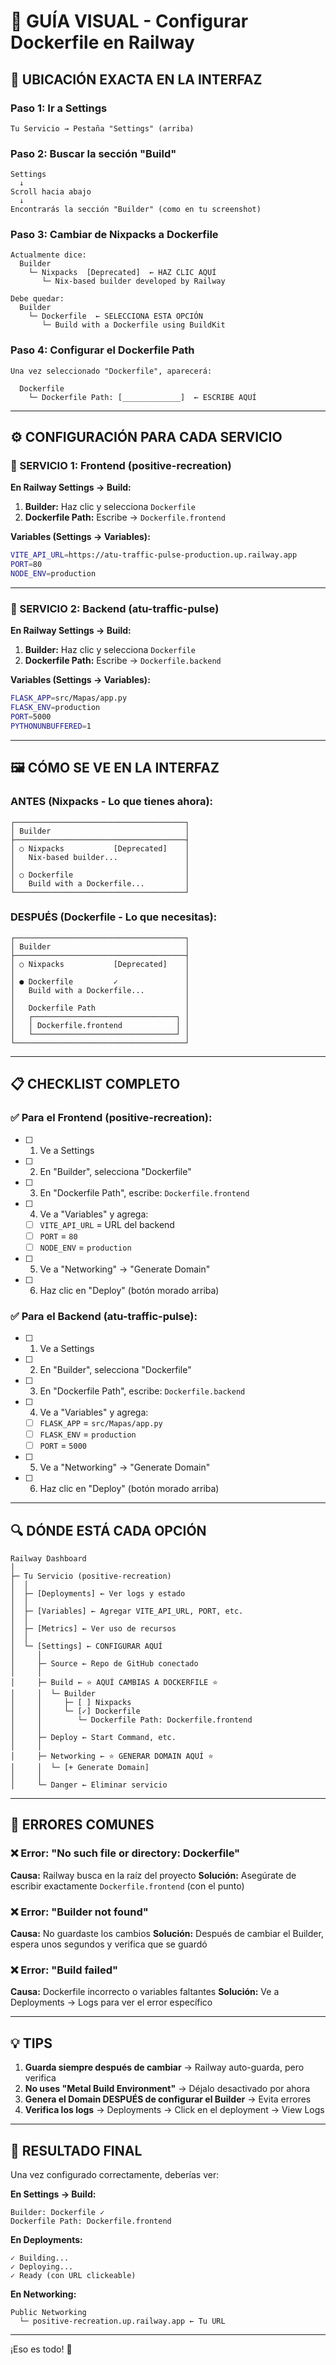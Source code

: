 # 🎯 GUÍA VISUAL - Configurar Dockerfile en Railway

## 📍 UBICACIÓN EXACTA EN LA INTERFAZ

### Paso 1: Ir a Settings
```
Tu Servicio → Pestaña "Settings" (arriba)
```

### Paso 2: Buscar la sección "Build"
```
Settings
  ↓
Scroll hacia abajo
  ↓
Encontrarás la sección "Builder" (como en tu screenshot)
```

### Paso 3: Cambiar de Nixpacks a Dockerfile
```
Actualmente dice:
  Builder
    └─ Nixpacks  [Deprecated]  ← HAZ CLIC AQUÍ
       └─ Nix-based builder developed by Railway

Debe quedar:
  Builder
    └─ Dockerfile  ← SELECCIONA ESTA OPCIÓN
       └─ Build with a Dockerfile using BuildKit
```

### Paso 4: Configurar el Dockerfile Path
```
Una vez seleccionado "Dockerfile", aparecerá:

  Dockerfile
    └─ Dockerfile Path: [_____________]  ← ESCRIBE AQUÍ
```

---

## ⚙️ CONFIGURACIÓN PARA CADA SERVICIO

### 🎨 SERVICIO 1: Frontend (positive-recreation)

**En Railway Settings → Build:**

1. **Builder:** Haz clic y selecciona `Dockerfile`
2. **Dockerfile Path:** Escribe → `Dockerfile.frontend`

**Variables (Settings → Variables):**
```bash
VITE_API_URL=https://atu-traffic-pulse-production.up.railway.app
PORT=80
NODE_ENV=production
```

---

### 🔧 SERVICIO 2: Backend (atu-traffic-pulse)

**En Railway Settings → Build:**

1. **Builder:** Haz clic y selecciona `Dockerfile`
2. **Dockerfile Path:** Escribe → `Dockerfile.backend`

**Variables (Settings → Variables):**
```bash
FLASK_APP=src/Mapas/app.py
FLASK_ENV=production
PORT=5000
PYTHONUNBUFFERED=1
```

---

## 🖼️ CÓMO SE VE EN LA INTERFAZ

### ANTES (Nixpacks - Lo que tienes ahora):
```
┌──────────────────────────────────────┐
│ Builder                              │
├──────────────────────────────────────┤
│ ○ Nixpacks           [Deprecated]    │
│   Nix-based builder...               │
│                                      │
│ ○ Dockerfile                         │
│   Build with a Dockerfile...         │
└──────────────────────────────────────┘
```

### DESPUÉS (Dockerfile - Lo que necesitas):
```
┌──────────────────────────────────────┐
│ Builder                              │
├──────────────────────────────────────┤
│ ○ Nixpacks           [Deprecated]    │
│                                      │
│ ● Dockerfile         ✓               │
│   Build with a Dockerfile...         │
│                                      │
│   Dockerfile Path                    │
│   ┌────────────────────────────────┐ │
│   │ Dockerfile.frontend            │ │
│   └────────────────────────────────┘ │
└──────────────────────────────────────┘
```

---

## 📋 CHECKLIST COMPLETO

### ✅ Para el Frontend (positive-recreation):

- [ ] 1. Ve a Settings
- [ ] 2. En "Builder", selecciona "Dockerfile"
- [ ] 3. En "Dockerfile Path", escribe: `Dockerfile.frontend`
- [ ] 4. Ve a "Variables" y agrega:
  - [ ] `VITE_API_URL` = URL del backend
  - [ ] `PORT` = `80`
  - [ ] `NODE_ENV` = `production`
- [ ] 5. Ve a "Networking" → "Generate Domain"
- [ ] 6. Haz clic en "Deploy" (botón morado arriba)

### ✅ Para el Backend (atu-traffic-pulse):

- [ ] 1. Ve a Settings
- [ ] 2. En "Builder", selecciona "Dockerfile"
- [ ] 3. En "Dockerfile Path", escribe: `Dockerfile.backend`
- [ ] 4. Ve a "Variables" y agrega:
  - [ ] `FLASK_APP` = `src/Mapas/app.py`
  - [ ] `FLASK_ENV` = `production`
  - [ ] `PORT` = `5000`
- [ ] 5. Ve a "Networking" → "Generate Domain"
- [ ] 6. Haz clic en "Deploy" (botón morado arriba)

---

## 🔍 DÓNDE ESTÁ CADA OPCIÓN

```
Railway Dashboard
│
├─ Tu Servicio (positive-recreation)
│  │
│  ├─ [Deployments] ← Ver logs y estado
│  │
│  ├─ [Variables] ← Agregar VITE_API_URL, PORT, etc.
│  │
│  ├─ [Metrics] ← Ver uso de recursos
│  │
│  └─ [Settings] ← CONFIGURAR AQUÍ
│     │
│     ├─ Source ← Repo de GitHub conectado
│     │
│     ├─ Build ← ⭐ AQUÍ CAMBIAS A DOCKERFILE ⭐
│     │  └─ Builder
│     │     ├─ [ ] Nixpacks
│     │     └─ [✓] Dockerfile
│     │        └─ Dockerfile Path: Dockerfile.frontend
│     │
│     ├─ Deploy ← Start Command, etc.
│     │
│     ├─ Networking ← ⭐ GENERAR DOMAIN AQUÍ ⭐
│     │  └─ [+ Generate Domain]
│     │
│     └─ Danger ← Eliminar servicio
```

---

## 🚨 ERRORES COMUNES

### ❌ Error: "No such file or directory: Dockerfile"
**Causa:** Railway busca en la raíz del proyecto
**Solución:** Asegúrate de escribir exactamente `Dockerfile.frontend` (con el punto)

### ❌ Error: "Builder not found"
**Causa:** No guardaste los cambios
**Solución:** Después de cambiar el Builder, espera unos segundos y verifica que se guardó

### ❌ Error: "Build failed"
**Causa:** Dockerfile incorrecto o variables faltantes
**Solución:** Ve a Deployments → Logs para ver el error específico

---

## 💡 TIPS

1. **Guarda siempre después de cambiar** → Railway auto-guarda, pero verifica
2. **No uses "Metal Build Environment"** → Déjalo desactivado por ahora
3. **Genera el Domain DESPUÉS de configurar el Builder** → Evita errores
4. **Verifica los logs** → Deployments → Click en el deployment → View Logs

---

## 🎯 RESULTADO FINAL

Una vez configurado correctamente, deberías ver:

**En Settings → Build:**
```
Builder: Dockerfile ✓
Dockerfile Path: Dockerfile.frontend
```

**En Deployments:**
```
✓ Building...
✓ Deploying...
✓ Ready (con URL clickeable)
```

**En Networking:**
```
Public Networking
  └─ positive-recreation.up.railway.app ← Tu URL
```

---

¡Eso es todo! 🚀
